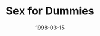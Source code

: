 ---
layout: message
category: message
series: "Life for Dummies"
title: "Sex for Dummies"
date: 1998-03-15
message_id: 450
---